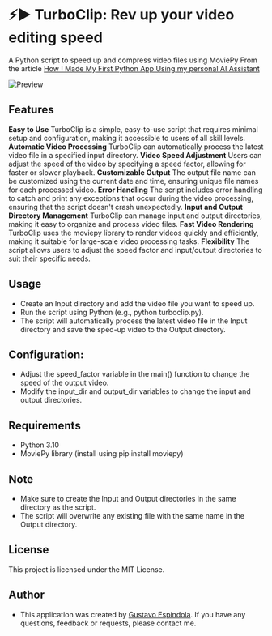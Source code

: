 # ⚡▶ TurboClip: Rev up your video editing speed
A Python script to speed up and compress video files using MoviePy
From the article
[How I Made My First Python App Using my personal AI Assistant](https://gustavo-espindola.medium.com/8598dab67255)

![Preview](https://github.com/gustavoespindola/learnwithai/blob/main/TurboClip/demo_c.gif?raw=true)

## Features
**Easy to Use** TurboClip is a simple, easy-to-use script that requires minimal setup and configuration, making it accessible to users of all skill levels.
**Automatic Video Processing** TurboClip can automatically process the latest video file in a specified input directory.
**Video Speed Adjustment** Users can adjust the speed of the video by specifying a speed factor, allowing for faster or slower playback.
**Customizable Output** The output file name can be customized using the current date and time, ensuring unique file names for each processed video.
**Error Handling** The script includes error handling to catch and print any exceptions that occur during the video processing, ensuring that the script doesn't crash unexpectedly.
**Input and Output Directory Management** TurboClip can manage input and output directories, making it easy to organize and process video files.
**Fast Video Rendering** TurboClip uses the moviepy library to render videos quickly and efficiently, making it suitable for large-scale video processing tasks.
**Flexibility** The script allows users to adjust the speed factor and input/output directories to suit their specific needs.

## Usage
- Create an Input directory and add the video file you want to speed up.
- Run the script using Python (e.g., python turboclip.py).
- The script will automatically process the latest video file in the Input directory and save the sped-up video to the Output directory.

## Configuration:
- Adjust the speed_factor variable in the main() function to change the speed of the output video.
- Modify the input_dir and output_dir variables to change the input and output directories.

## Requirements
- Python 3.10
- MoviePy library (install using pip install moviepy)

## Note
- Make sure to create the Input and Output directories in the same directory as the script.
- The script will overwrite any existing file with the same name in the Output directory.

## License
This project is licensed under the MIT License.

## Author
- This application was created by [Gustavo Espíndola](https://github.com/gustavoespindola). If you have any questions, feedback or requests, please contact me.
